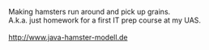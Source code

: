 Making hamsters run around and pick up grains.<br>
A.k.a. just homework for a first IT prep course at my UAS.<br><br>
http://www.java-hamster-modell.de
